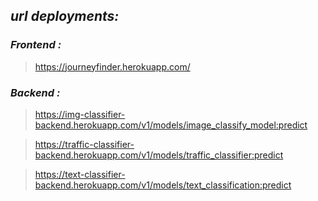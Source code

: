 ## ***url deployments:***

### ***Frontend :***
> https://journeyfinder.herokuapp.com/

### ***Backend :***
> https://img-classifier-backend.herokuapp.com/v1/models/image_classify_model:predict <br>

> https://traffic-classifier-backend.herokuapp.com/v1/models/traffic_classifier:predict <br>

> https://text-classifier-backend.herokuapp.com/v1/models/text_classification:predict